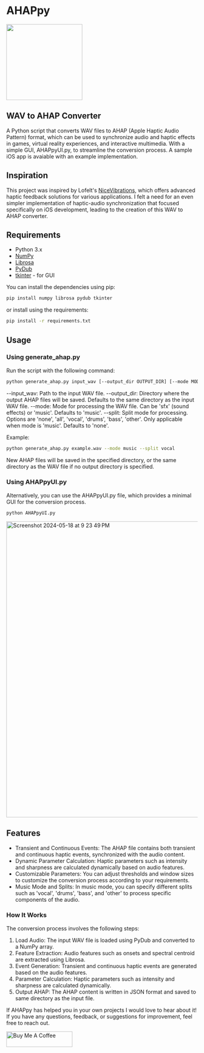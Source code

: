 # AHAPpy
<img src="https://github.com/samroman3/AHAPpy/assets/52180475/40fcaf33-45c9-4dbd-93c7-f8f8057d3125" width="200">



## WAV to AHAP Converter

A Python script that converts WAV files to AHAP (Apple Haptic Audio Pattern) format, which can be used to synchronize audio and haptic effects in games, virtual reality experiences, and interactive multimedia. With a simple GUI, AHAPpyUI.py, to streamline the conversion process. A sample iOS app is avaiable with an example implementation.

## Inspiration

This project was inspired by Lofelt's [NiceVibrations](https://github.com/Lofelt/NiceVibrations), which offers advanced haptic feedback solutions for various applications. I felt a need for an even simpler implementation of haptic-audio synchronization that focused specifically on iOS development, leading to the creation of this WAV to AHAP converter.

## Requirements
- Python 3.x
- [NumPy](https://numpy.org/)
- [Librosa](https://librosa.org/)
- [PyDub](https://github.com/jiaaro/pydub)
- [tkinter](https://docs.python.org/3/library/tkinter.html) - for GUI


You can install the dependencies using pip:

```bash
pip install numpy librosa pydub tkinter
```
or install using the requirements:

```bash
pip install -r requirements.txt
```

## Usage
### Using generate_ahap.py

Run the script with the following command:
```bash
python generate_ahap.py input_wav [--output_dir OUTPUT_DIR] [--mode MODE] [--split SPLIT]
```

--input_wav: Path to the input WAV file.
--output_dir: Directory where the output AHAP files will be saved. Defaults to the same directory as the input WAV file.
--mode: Mode for processing the WAV file. Can be 'sfx' (sound effects) or 'music'. Defaults to 'music'.
--split: Split mode for processing. Options are 'none', 'all', 'vocal', 'drums', 'bass', 'other'. Only applicable when mode is 'music'. Defaults to 'none'.

Example:

```bash
python generate_ahap.py example.wav --mode music --split vocal
```

New AHAP files will be saved in the specified directory, or the same directory as the WAV file if no output directory is specified.

### Using AHAPpyUI.py

Alternatively, you can use the AHAPpyUI.py file, which provides a minimal GUI for the conversion process.
```bash
python AHAPpyUI.py
```
<img width="780" alt="Screenshot 2024-05-18 at 9 23 49 PM" src="https://github.com/samroman3/AHAPpy/assets/52180475/99dc5b2a-9547-40c0-adb7-55ce5c1641d5">

## Features
- Transient and Continuous Events: The AHAP file contains both transient and continuous haptic events, synchronized with the audio content.
- Dynamic Parameter Calculation: Haptic parameters such as intensity and sharpness are calculated dynamically based on audio features.
- Customizable Parameters: You can adjust thresholds and window sizes to customize the conversion process according to your requirements.
- Music Mode and Splits: In music mode, you can specify different splits such as 'vocal', 'drums', 'bass', and 'other' to process specific components of the audio.
  
### How It Works
The conversion process involves the following steps:
1. Load Audio: The input WAV file is loaded using PyDub and converted to a NumPy array.
2. Feature Extraction: Audio features such as onsets and spectral centroid are extracted using Librosa.
3. Event Generation: Transient and continuous haptic events are generated based on the audio features.
4. Parameter Calculation: Haptic parameters such as intensity and sharpness are calculated dynamically.
5. Output AHAP: The AHAP content is written in JSON format and saved to same directory as the input file.
 
If AHAPpy has helped you in your own projects I would love to hear about it! If you have any questions, feedback, or suggestions for improvement, feel free to reach out.

<a href="https://www.ko-fi.com/samroman" target="_blank"><img src="https://cdn.buymeacoffee.com/buttons/default-orange.png" alt="Buy Me A Coffee" height="41" width="174"></a>


